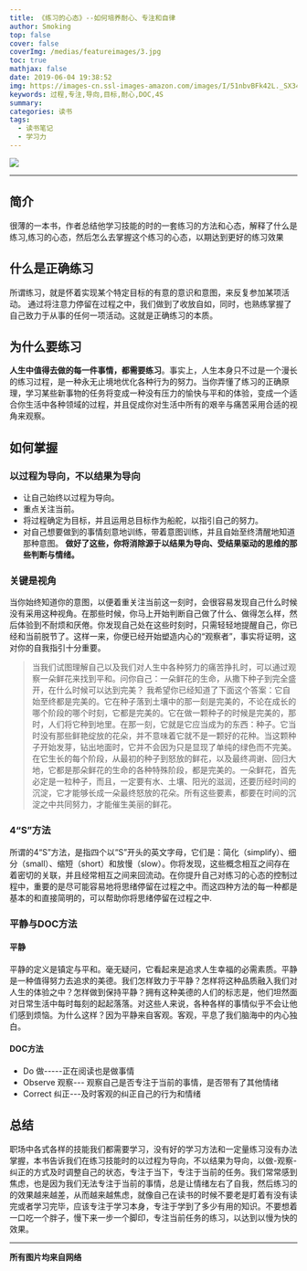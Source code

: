 ```yaml
---
title: 《练习的心态》--如何培养耐心、专注和自律
author: Smoking
top: false
cover: false
coverImg: /medias/featureimages/3.jpg
toc: true
mathjax: false
date: 2019-06-04 19:38:52
img: https://images-cn.ssl-images-amazon.com/images/I/51nbvBFk42L._SX341_BO1,204,203,200_.jpg
keywords: 过程,专注,导向,目标,耐心,DOC,4S
summary:
categories: 读书
tags:
  - 读书笔记
  - 学习力
---
```

![](https://images-cn.ssl-images-amazon.com/images/I/51nbvBFk42L._SX341_BO1,204,203,200_.jpg)

---

## 简介
很薄的一本书，作者总结他学习技能的时的一套练习的方法和心态，解释了什么是练习,练习的心态，然后怎么去掌握这个练习的心态，以期达到更好的练习效果

## 什么是正确练习

所谓练习，就是怀着实现某个特定目标的有意的意识和意图，来反复参加某项活动。
通过将注意力停留在过程之中，我们做到了收放自如，同时，也熟练掌握了自己致力于从事的任何一项活动。这就是正确练习的本质。

## 为什么要练习

**人生中值得去做的每一件事情，都需要练习**。事实上，人生本身只不过是一个漫长的练习过程，是一种永无止境地优化各种行为的努力。当你弄懂了练习的正确原理，学习某些新事物的任务将变成一种没有压力的愉快与平和的体验，变成一个适合你生活中各种领域的过程，并且促成你对生活中所有的艰辛与痛苦采用合适的视角来观察。


## 如何掌握

### 以过程为导向，不以结果为导向

* 让自己始终以过程为导向。
* 重点关注当前。
* 将过程确定为目标，并且运用总目标作为船舵，以指引自己的努力。
* 对自己想要做到的事情刻意地训练，带着意图训练，并且自始至终清醒地知道那种意图。
**做好了这些，你将消除源于以结果为导向、受结果驱动的思维的那些判断与情绪。**

### 关键是视角

当你始终知道你的意图，以便着重关注当前这一刻时，会很容易发现自己什么时候没有采用这种视角。在那些时候，你马上开始判断自己做了什么、做得怎么样，然后体验到不耐烦和厌倦。你发现自己处在这些时刻时，只需轻轻地提醒自己，你已经和当前脱节了。这样一来，你便已经开始塑造内心的“观察者”，事实将证明，这对你的自我指引十分重要。


> 当我们试图理解自己以及我们对人生中各种努力的痛苦挣扎时，可以通过观察一朵鲜花来找到平和。问你自己：一朵鲜花的生命，从撒下种子到完全盛开，在什么时候可以达到完美？
> 我希望你已经知道了下面这个答案：它自始至终都是完美的。它在种子落到土壤中的那一刻是完美的，不论在成长的哪个阶段的哪个时刻，它都是完美的。它在做一颗种子的时候是完美的，那时，人们将它种到地里。在那一刻，它就是它应当成为的东西：种子。它当时没有那些鲜艳绽放的花朵，并不意味着它就不是一颗好的花种。当这颗种子开始发芽，钻出地面时，它并不会因为只是显现了单纯的绿色而不完美。在它生长的每个阶段，从最初的种子到怒放的鲜花，以及最终凋谢、回归大地，它都是那朵鲜花的生命的各种特殊阶段，都是完美的。一朵鲜花，首先必定是一粒种子，而且，一定要有水、土壤、阳光的滋润，还要历经时间的沉淀，它才能够长成一朵最终怒放的花朵。所有这些要素，都要在时间的沉淀之中共同努力，才能催生美丽的鲜花。

### 4“S”方法

所谓的4“S”方法，是指四个以“S”开头的英文字母，它们是：简化（simplify）、细分（small）、缩短（short）和放慢（slow）。你将发现，这些概念相互之间存在着密切的关联，并且经常相互之间来回流动。在你提升自己对练习的心态的控制过程中，重要的是尽可能容易地将思绪停留在过程之中。而这四种方法的每一种都是基本的和直接简明的，可以帮助你将思绪停留在过程之中.

### 平静与DOC方法

#### 平静

平静的定义是镇定与平和。毫无疑问，它看起来是追求人生幸福的必需素质。平静是一种值得努力去追求的美德。我们怎样致力于平静？怎样将这种品质融入我们对人生的体验之中？怎样做到保持平静？拥有这种美德的人们的标志是，他们坦然面对日常生活中每时每刻的起起落落。对这些人来说，各种各样的事情似乎不会让他们感到烦恼。为什么这样？因为平静来自客观。客观，平息了我们脑海中的内心独白。


#### DOC方法
* Do 做-----正在阅读也是做事情
* Observe 观察--- 观察自己是否专注于当前的事情，是否带有了其他情绪
* Correct 纠正---及时客观的纠正自己的行为和情绪



## 总结
职场中各式各样的技能我们都需要学习，没有好的学习方法和一定量练习没有办法掌握，本书告诉我们在练习技能时的以过程为导向，不以结果为导向，以做-观察-纠正的方式及时调整自己的状态，专注于当下，专注于当前的任务。我们常常感到焦虑，也是因为我们无法专注于当前的事情，总是让情绪左右了自我，然后练习的的效果越来越差，从而越来越焦虑，就像自己在读书的时候不要老是盯着有没有读完或者学习完毕，应该专注于学习本身，专注于学到了多少有用的知识。不要想着一口吃一个胖子，慢下来一步一个脚印，专注当前任务的练习，以达到以慢为快的效果。

------------------------------------------------
**所有图片均来自网络**

